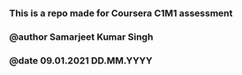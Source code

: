 ### This is a repo made for Coursera C1M1 assessment
### @author Samarjeet Kumar Singh
### @date 09.01.2021 DD.MM.YYYY